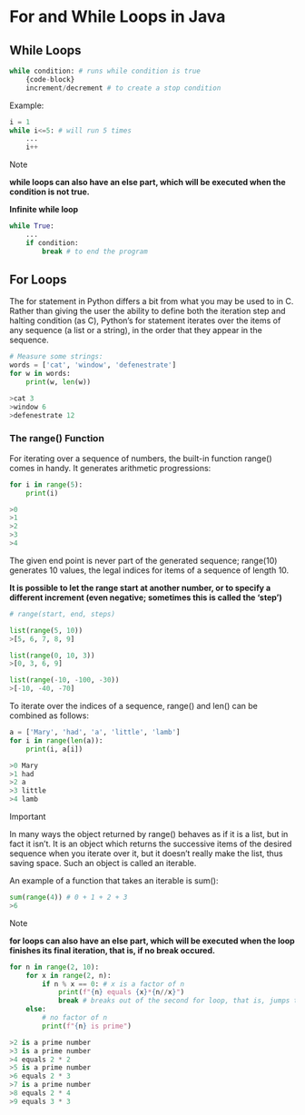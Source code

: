 # For and While Loops in Java

## While Loops

```python
while condition: # runs while condition is true
    {code-block}
    increment/decrement # to create a stop condition

```

Example:
```python
i = 1
while i<=5: # will run 5 times
    ...
    i++
```

>[!NOTE]
**while loops can also have an else part, which will be executed when the condition is not true.**

**Infinite while loop**
```python
while True:
    ...
    if condition:
        break # to end the program
```

## For Loops

The for statement in Python differs a bit from what you may be used to in C. Rather than giving the user the ability to define both the iteration step and halting condition (as C), Python’s for statement iterates over the items of any sequence (a list or a string), in the order that they appear in the sequence.

```python
# Measure some strings:
words = ['cat', 'window', 'defenestrate']
for w in words:
    print(w, len(w))

>cat 3
>window 6
>defenestrate 12
```

### The range() Function

For iterating over a sequence of numbers, the built-in function range() comes in handy. It generates arithmetic progressions:

```python
for i in range(5):
    print(i)

>0
>1
>2
>3
>4
```

The given end point is never part of the generated sequence; range(10) generates 10 values, the legal indices for items of a sequence of length 10. 

**It is possible to let the range start at another number, or to specify a different increment (even negative; sometimes this is called the ‘step’)**

```python
# range(start, end, steps)

list(range(5, 10))
>[5, 6, 7, 8, 9]

list(range(0, 10, 3))
>[0, 3, 6, 9]

list(range(-10, -100, -30))
>[-10, -40, -70]

```

To iterate over the indices of a sequence, range() and len() can be combined as follows:

```python
a = ['Mary', 'had', 'a', 'little', 'lamb']
for i in range(len(a)):
    print(i, a[i])

>0 Mary
>1 had
>2 a
>3 little
>4 lamb

```

>[!IMPORTANT]
In many ways the object returned by range() behaves as if it is a list, but in fact it isn’t. It is an object which returns the successive items of the desired sequence when you iterate over it, but it doesn’t really make the list, thus saving space. Such an object is called an iterable.

An example of a function that takes an iterable is sum():
```python
sum(range(4)) # 0 + 1 + 2 + 3
>6
```

>[!NOTE]
**for loops can also have an else part, which will be executed when the loop finishes its final iteration, that is, if no break occured.**

```python
for n in range(2, 10):
    for x in range(2, n):
        if n % x == 0: # x is a factor of n
            print(f"{n} equals {x}*{n//x}")
            break # breaks out of the second for loop, that is, jumps to the next value of n
    else:
        # no factor of n
        print(f"{n} is prime")

>2 is a prime number
>3 is a prime number
>4 equals 2 * 2
>5 is a prime number
>6 equals 2 * 3
>7 is a prime number
>8 equals 2 * 4
>9 equals 3 * 3

```
